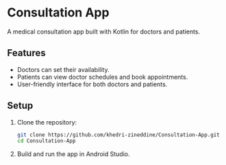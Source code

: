 # Consultation App

A medical consultation app built with Kotlin for doctors and patients.

## Features

- Doctors can set their availability.
- Patients can view doctor schedules and book appointments.
- User-friendly interface for both doctors and patients.

## Setup

1. Clone the repository:
   ```bash
   git clone https://github.com/khedri-zineddine/Consultation-App.git
   cd Consultation-App
   ```

2. Build and run the app in Android Studio.
